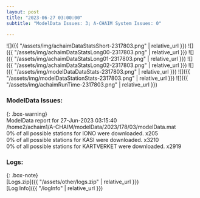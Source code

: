 ```yaml
---
layout: post
title: "2023-06-27 03:00:00"
subtitle: "ModelData Issues: 3; A-CHAIM System Issues: 0"

---
```


![]({{ "/assets/img/achaimDataStatsShort-2317803.png" | relative_url }})
![]({{ "/assets/img/achaimDataStatsLong00-2317803.png" | relative_url }})
![]({{ "/assets/img/achaimDataStatsLong01-2317803.png" | relative_url }})
![]({{ "/assets/img/achaimDataStatsLong02-2317803.png" | relative_url }})
![]({{ "/assets/img/modelDataDataStats-2317803.png" | relative_url }})
![]({{ "/assets/img/modelDataStationStats-2317803.png" | relative_url }})
![]({{ "/assets/img/achaimRunTime-2317803.png" | relative_url }})


### ModelData Issues:  
  
{: .box-warning}  
 ModelData report for 27-Jun-2023 03:15:40   
 /home2/achaim1/A-CHAIM/modelData/2023/178/03/modelData.mat   
 0% of all possible stations for IONO were downloaded. x205   
 0% of all possible stations for KASI were downloaded. x3210   
 0% of all possible stations for KARTVERKET were downloaded. x2919   
  


### Logs:  
  
{: .box-note}  
[Logs.zip]({{ "/assets/other/logs.zip" | relative_url }})  
[Log Info]({{ "/logInfo" | relative_url }})  
